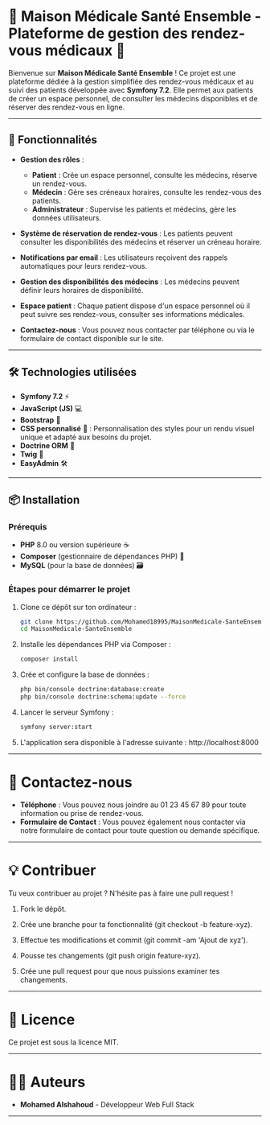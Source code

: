 # 🏥 Maison Médicale Santé Ensemble - Plateforme de gestion des rendez-vous médicaux 🏥

Bienvenue sur **Maison Médicale Santé Ensemble** ! Ce projet est une plateforme dédiée à la gestion simplifiée des rendez-vous médicaux et au suivi des patients développée avec **Symfony 7.2**. Elle permet aux patients de créer un espace personnel, de consulter les médecins disponibles et de réserver des rendez-vous en ligne.

---

## 🚀 Fonctionnalités

- **Gestion des rôles** :
  - **Patient** : Crée un espace personnel, consulte les médecins, réserve un rendez-vous.
  - **Médecin** : Gère ses créneaux horaires, consulte les rendez-vous des patients.
  - **Administrateur** : Supervise les patients et médecins, gère les données utilisateurs.
  
- **Système de réservation de rendez-vous** : Les patients peuvent consulter les disponibilités des médecins et réserver un créneau horaire.

- **Notifications par email** : Les utilisateurs reçoivent des rappels automatiques pour leurs rendez-vous.

- **Gestion des disponibilités des médecins** : Les médecins peuvent définir leurs horaires de disponibilité.

- **Espace patient** : Chaque patient dispose d'un espace personnel où il peut suivre ses rendez-vous, consulter ses informations médicales.

- **Contactez-nous** : Vous pouvez nous contacter par téléphone ou via le formulaire de contact disponible sur le site.

---

## 🛠️ Technologies utilisées

- **Symfony 7.2** ⚡️
- **JavaScript (JS)** 💻
- **Bootstrap** 🎨
- **CSS personnalisé** 🎨 : Personnalisation des styles pour un rendu visuel unique et adapté aux besoins du projet.
- **Doctrine ORM** 💾
- **Twig** 🧩
- **EasyAdmin** 🛠️

---

## 📦 Installation

### Prérequis

- **PHP** 8.0 ou version supérieure ☕
- **Composer** (gestionnaire de dépendances PHP) 💾
- **MySQL** (pour la base de données) 🗃️

### Étapes pour démarrer le projet

1. Clone ce dépôt sur ton ordinateur :

   ```bash
   git clone https://github.com/Mohamed18995/MaisonMedicale-SanteEnsemble.git
   cd MaisonMedicale-SanteEnsemble

2. Installe les dépendances PHP via Composer :

   ```bash
   composer install
   
3. Crée et configure la base de données :

   ```bash
   php bin/console doctrine:database:create
   php bin/console doctrine:schema:update --force

4. Lancer le serveur Symfony :

   ```bash
   symfony server:start
   
5. L'application sera disponible à l'adresse suivante : http://localhost:8000

---

# 📢 Contactez-nous

- **Téléphone** : Vous pouvez nous joindre au 01 23 45 67 89 pour toute information ou prise de rendez-vous.
- **Formulaire de Contact** : Vous pouvez également nous contacter via notre formulaire de contact pour toute question ou demande spécifique.

---

# 💡 Contribuer

Tu veux contribuer au projet ? N'hésite pas à faire une pull request !

1. Fork le dépôt.

2. Crée une branche pour ta fonctionnalité (git checkout -b feature-xyz).

3. Effectue tes modifications et commit (git commit -am 'Ajout de xyz').

4. Pousse tes changements (git push origin feature-xyz).

5. Crée une pull request pour que nous puissions examiner tes changements.

---
# 📝 Licence

Ce projet est sous la licence MIT.

---
# 🧑‍💻 Auteurs

- **Mohamed Alshahoud** - Développeur Web Full Stack

---
